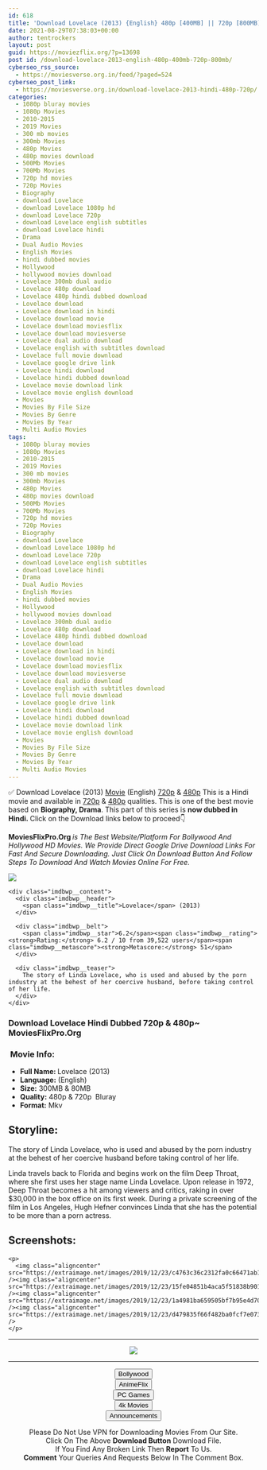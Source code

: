 ```yaml
---
id: 618
title: 'Download Lovelace (2013) {English} 480p [400MB] || 720p [800MB] ||'
date: 2021-08-29T07:38:03+00:00
author: tentrockers
layout: post
guid: https://moviezflix.org/?p=13698
post id: /download-lovelace-2013-english-480p-400mb-720p-800mb/
cyberseo_rss_source:
  - https://moviesverse.org.in/feed/?paged=524
cyberseo_post_link:
  - https://moviesverse.org.in/download-lovelace-2013-hindi-480p-720p/
categories:
  - 1080p bluray movies
  - 1080p Movies
  - 2010-2015
  - 2019 Movies
  - 300 mb movies
  - 300mb Movies
  - 480p Movies
  - 480p movies download
  - 500Mb Movies
  - 700Mb Movies
  - 720p hd movies
  - 720p Movies
  - Biography
  - download Lovelace
  - download Lovelace 1080p hd
  - download Lovelace 720p
  - download Lovelace english subtitles
  - download Lovelace hindi
  - Drama
  - Dual Audio Movies
  - English Movies
  - hindi dubbed movies
  - Hollywood
  - hollywood movies download
  - Lovelace 300mb dual audio
  - Lovelace 480p download
  - Lovelace 480p hindi dubbed download
  - Lovelace download
  - Lovelace download in hindi
  - Lovelace download movie
  - Lovelace download moviesflix
  - Lovelace download moviesverse
  - Lovelace dual audio download
  - Lovelace english with subtitles download
  - Lovelace full movie download
  - Lovelace google drive link
  - Lovelace hindi download
  - Lovelace hindi dubbed download
  - Lovelace movie download link
  - Lovelace movie english download
  - Movies
  - Movies By File Size
  - Movies By Genre
  - Movies By Year
  - Multi Audio Movies
tags:
  - 1080p bluray movies
  - 1080p Movies
  - 2010-2015
  - 2019 Movies
  - 300 mb movies
  - 300mb Movies
  - 480p Movies
  - 480p movies download
  - 500Mb Movies
  - 700Mb Movies
  - 720p hd movies
  - 720p Movies
  - Biography
  - download Lovelace
  - download Lovelace 1080p hd
  - download Lovelace 720p
  - download Lovelace english subtitles
  - download Lovelace hindi
  - Drama
  - Dual Audio Movies
  - English Movies
  - hindi dubbed movies
  - Hollywood
  - hollywood movies download
  - Lovelace 300mb dual audio
  - Lovelace 480p download
  - Lovelace 480p hindi dubbed download
  - Lovelace download
  - Lovelace download in hindi
  - Lovelace download movie
  - Lovelace download moviesflix
  - Lovelace download moviesverse
  - Lovelace dual audio download
  - Lovelace english with subtitles download
  - Lovelace full movie download
  - Lovelace google drive link
  - Lovelace hindi download
  - Lovelace hindi dubbed download
  - Lovelace movie download link
  - Lovelace movie english download
  - Movies
  - Movies By File Size
  - Movies By Genre
  - Movies By Year
  - Multi Audio Movies
---
```

<div class="thecontent clearfix">
  <p>
    ✅ Download Lovelace (2013) <a href="https://moviesverse.org.in/category/movies/" data-wpel-link="internal">Movie</a>&nbsp;(English) <a href="https://moviesverse.org.in/720p-movies/" data-wpel-link="internal">720p</a>&nbsp;&&nbsp;<a href="https://moviesverse.org.in/480p-movies/" data-wpel-link="internal">480p</a>&nbsp;This is a Hindi movie and available in <a href="https://moviesverse.org.in/720p-movies/" data-wpel-link="internal">720p</a>&nbsp;&&nbsp;<a href="https://moviesverse.org.in/480p-movies/" data-wpel-link="internal">480p</a> qualities. This is one of the best movie based on <strong>Biography, Drama</strong>. This part of this series is <strong>now dubbed in <span>Hindi.&nbsp;</span></strong><span>Click on the Download links below to proceed👇</span>
  </p>
  
  <p>
    <strong><span>MoviesFlixPro.Org&nbsp;</span></strong><em>is The Best Website/Platform For Bollywood And Hollywood HD Movies. We Provide Direct Google Drive Download Links For Fast And Secure Downloading. Just Click On Download Button And Follow Steps To&nbsp;Download And Watch Movies Online For Free.</em>
  </p>
  
  <div class="imdbwp imdbwp--movie dark">
    <div class="imdbwp__thumb">
      <a class="imdbwp__link" target="_blank" title="Lovelace" href="https://www.imdb.com/title/tt1426329/" rel="nofollow external noopener noreferrer" data-wpel-link="external"><img class="imdbwp__img" src="https://m.media-amazon.com/images/M/MV5BOTM0Mzc2MjgyN15BMl5BanBnXkFtZTcwOTIzNDQ4OQ@@._V1_SX300.jpg" /></a>
    </div>
    
    <div class="imdbwp__content">
      <div class="imdbwp__header">
        <span class="imdbwp__title">Lovelace</span> (2013)
      </div>
      
      <div class="imdbwp__belt">
        <span class="imdbwp__star">6.2</span><span class="imdbwp__rating"><strong>Rating:</strong> 6.2 / 10 from 39,522 users</span><span class="imdbwp__metascore"><strong>Metascore:</strong> 51</span>
      </div>
      
      <div class="imdbwp__teaser">
        The story of Linda Lovelace, who is used and abused by the porn industry at the behest of her coercive husband, before taking control of her life.
      </div>
    </div>
  </div>
  
  <h3>
    <span>Download Lovelace Hindi Dubbed 720p & 480p~ MoviesFlixPro.Org</span>
  </h3>
  
  <h3>
    <span>&nbsp;Movie Info:&nbsp;</span>
  </h3>
  
  <ul>
    <li>
      <strong>Full Name: </strong>Lovelace (2013)
    </li>
    <li>
      <strong>Language:</strong>&nbsp;(English)
    </li>
    <li>
      <strong>Size:</strong> 300MB & 80MB
    </li>
    <li>
      <strong>Quality:</strong> 480p & 720p&nbsp; Bluray
    </li>
    <li>
      <strong>Format:</strong>&nbsp;Mkv
    </li>
  </ul>
  
  <h2>
    <span>Storyline:</span>
  </h2>
  
  <p>
    The story of&nbsp;Linda Lovelace, who is used and abused by the porn industry at the behest of her coercive husband before taking control of her life.
  </p>
  
  <div>
    Linda travels back to Florida and begins work on the film Deep Throat, where she first uses her stage name Linda Lovelace. Upon release in 1972, Deep Throat becomes a hit among viewers and critics, raking in over $30,000 in the box office on its first week. During a private screening of the film in Los Angeles, Hugh Hefner convinces Linda that she has the potential to be more than a porn actress.
  </div>
  
  <div class="summary_text">
    <h2>
      <span>Screenshots:</span>
    </h2>
    
    <p>
      <img class="aligncenter" src="https://extraimage.net/images/2019/12/23/c4763c36c2312fa0c66471ab111a458a.jpg" /><img class="aligncenter" src="https://extraimage.net/images/2019/12/23/15fe04851b4aca5f51838b9015b0ea2f.jpg" /><img class="aligncenter" src="https://extraimage.net/images/2019/12/23/1a4981ba659505bf7b95e4d708b15f3f.jpg" /><img class="aligncenter" src="https://extraimage.net/images/2019/12/23/d479835f66f482ba0fcf7e073c04d173.jpg" />
    </p>
  </div>
</div>

<center>
  </p> 
  
  <hr />
  
  <p>
    <a href="http://gdrivepro.xyz/join.php" data-wpel-link="external" target="_blank" rel="nofollow external noopener noreferrer"><img src="https://i.imgur.com/FhMdWdW.png" /></a>
  </p>
  
  <hr />
  
  <p>
    <a href="https://dogemovies.xyz" target="_blank" data-wpel-link="external" rel="nofollow external noopener noreferrer"><button class="button button5">Bollywood</button></a><br /> <a href="https://animeflix.in" target="_blank" data-wpel-link="external" rel="nofollow external noopener noreferrer"><button class="button button5">AnimeFlix</button></a><br /> <a href="https://gamesflix.net/" target="_blank" data-wpel-link="external" rel="nofollow external noopener noreferrer"><button class="button button5">PC Games</button></a><br /> <a href="https://uhdmovies.in" target="_blank" data-wpel-link="external" rel="nofollow external noopener noreferrer"><button class="button button5">4k Movies</button></a><br /> <a href="https://moviesverse.org.in/announcements/" target="_blank" data-wpel-link="internal" rel="noopener"><button class="button button5">Announcements</button></a>
  </p>
  
  <div class="alert alert-danger">
    Please Do Not Use VPN for Downloading Movies From Our Site.
  </div>
  
  <div class="alert alert-success">
    Click On The Above <strong>Download Button</strong> Download File.
  </div>
  
  <div class="alert alert-warning">
    If You Find Any Broken Link Then <strong>Report</strong> To Us.
  </div>
  
  <div class="alert alert-info">
    <strong>Comment</strong> Your Queries And Requests Below In The Comment Box.
  </div>
  
  <p>
    </center>
  </p>